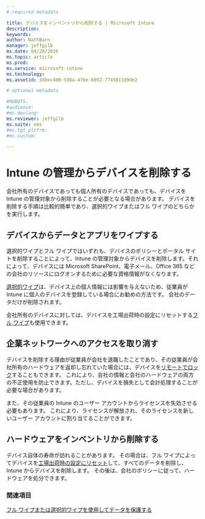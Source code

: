 ```yaml
---
# required metadata

title: デバイスをインベントリから削除する | Microsoft Intune
description:
keywords:
author: NathBarn
manager: jeffgilb
ms.date: 04/28/2016
ms.topic: article
ms.prod:
ms.service: microsoft-intune
ms.technology:
ms.assetid: 3dbec400-5d8a-47be-b892-7745811d9de2

# optional metadata

#ROBOTS:
#audience:
#ms.devlang:
ms.reviewer: jeffgilb
ms.suite: ems
#ms.tgt_pltfrm:
#ms.custom:

---
```


# Intune の管理からデバイスを削除する

会社所有のデバイスであっても個人所有のデバイスであっても、デバイスを Intune の管理対象から削除することが必要となる場合があります。 デバイスを削除する手順は比較的簡単であり、選択的ワイプまたはフル ワイプのどちらかを実行します。
## デバイスからデータとアプリをワイプする
選択的ワイプとフル ワイプではいずれも、デバイスのポリシーとポータル サイトを削除することによって、Intune の管理対象からデバイスを削除します。それによって、デバイスには Microsoft SharePoint、電子メール、Office 365 などの会社のリソースにログオンするために必要な資格情報がなくなります。

[選択的ワイプ](use-remote-wipe-to-help-protect-data-using-microsoft-intune.md#selective-wipe)は、デバイス上の個人情報には影響を与えないため、従業員が Intune に個人のデバイスを登録している場合にお勧めの方法です。 会社のデータだけが削除されます。

会社所有のデバイスに対しては、デバイスを工場出荷時の設定にリセットする[フル ワイプ](use-remote-wipe-to-help-protect-data-using-microsoft-intune.md#full-wipe)も使用できます。

## 企業ネットワークへのアクセスを取り消す
デバイスを削除する理由が従業員が会社を退職したことであり、その従業員が会社所有のハードウェアを返却し忘れていた場合には、デバイスを[リモートでロック](use-remote-lock-and-passcode-reset-in-microsoft-intune.md)することもできます。 これにより、会社の情報と会社のハードウェアの両方の不正使用を防止できます。ただし、デバイスを損失として会計処理することが必要な場合があります。

また、その従業員の Intune のユーザー アカウントからライセンスを失効させる必要もあります。 これにより、ライセンスが解放され、そのライセンスを新しいユーザー アカウントに割り当てることができます。

## ハードウェアをインベントリから削除する
デバイス自体の寿命が訪れることがあります。 その場合は、フル ワイプによってデバイスを[工場出荷時の設定にリセット](use-remote-wipe-to-help-protect-data-using-microsoft-intune.md)して、すべてのデータを削除し、Intune からデバイスを削除します。 その後は、会社のポリシーに従って、ハードウェアを処分できます。

### 関連項目
[フル ワイプまたは選択的ワイプを使用してデータを保護する](use-remote-wipe-to-help-protect-data-using-microsoft-intune.md)


<!--HONumber=May16_HO1-->


